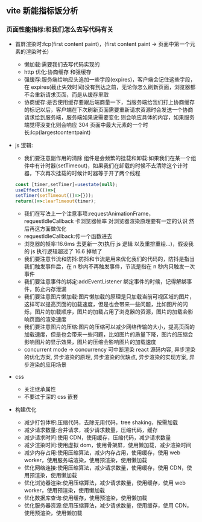 ## vite 新能指标饭分析

### 页面性能指标:和我们怎么去写代码有关

- 首屏渲染时:fcp(first content paint)，(first content paint -> 页面中第一个元素的渲染时长)
  - 懒加载:需要我们去写代码实现的
  - http 优化:协商缓存 和强缓存
  - 强缓存:服务端给响应头追加一些字段(expires)，客户端会记住这些字段，在 expires(截止失效时间)没有到达之前，无论你怎么刷新页面，浏览器都不会重新请求页面，而是从缓存里取
  - 协商缓存:是否使用缓存要跟后端商量一下，当服务端给我们打上协商缓存的标记以后，客户端在下次刷新页面需要重新请求资源时会发送一个协商请求给到服务端，服务端如果说需要变化 则会响应具体的内容，如果服务端觉得没变化则会响应 304 页面中最大元素的一个时长:lcp(largestcontentpaint)
- js 逻辑:

  - 我们要注意副作用的清除 组件是会频繁的挂载和卸载:如果我们在某一个组件中有计时器(setTimeout)，如果我们在卸载的时候不去清除这个计时器，下次再次挂载的时候计时器等于开了两个线程

  ```js
  const [timer,setTimer]=usestate(null);
  useEffect(()=>{
  setTimer(setTimeout(()=>{}));
  return()=>clearTimeout(timer);
  ```

  - 我们在写法上一个注意事项:requestAnimationFrame，requestIdleCallback 卡浏览器帧率 对浏览器渲染原理要有一定的认识 然后再这方面做优化
  - requestIdleCallback:传一个函数进去
  - 浏览器的帧率:16.6ms 去更新一次(执行 js 逻辑 以及重排重绘...)，假设我的 js 执行逻辑超过了 16.6 掉帧了
  - 我们要注意节流和防抖:防抖和节流是用来优化我们的代码的，防抖是指当我们触发事件后，在 n 秒内不再触发事件，节流是指在 n 秒内只触发一次事件
  - 我们要注意事件的绑定:addEventListener 绑定事件的时候，记得解绑事件，防止内存泄漏
  - 我们要注意图片懒加载:图片懒加载的原理是只加载当前可视区域的图片，这样可以提高页面的加载速度，但是也会带来一些问题，比如图片的闪烁，图片的加载顺序，图片的加载占用了浏览器的资源，图片的加载会影响页面的渲染速度
  - 我们要注意图片的压缩:图片的压缩可以减少网络传输的大小，提高页面的加载速度，但是也会带来一些问题，比如图片的质量下降，图片的压缩会影响图片的显示效果，图片的压缩会影响图片的加载速度
  - concurrent mode -> concurrency 可中断渲染 react 源码内容, 异步渲染的优化方案, 异步渲染的原理, 异步渲染的优缺点, 异步渲染的实现方案, 异步渲染的应用场景

- css
  - 关注继承属性
  - 不要过于深的 css 嵌套
- 构建优化
  - 减少打包体积:压缩代码，去除无用代码，tree shaking，按需加载
  - 减少请求数量:合并请求，减少请求数量，压缩代码，缓存
  - 减少请求时间:使用 CDN，使用缓存，压缩代码，减少请求数量
  - 减少渲染时间:使用虚拟 dom，使用骨架屏，使用懒加载，减少渲染时间
  - 减少内存占用:使用压缩算法，减少内存占用，使用缓存，使用 web worker，使用服务端渲染，使用预渲染，使用懒加载
  - 优化网络连接:使用压缩算法，减少请求数量，使用缓存，使用 CDN，使用预渲染，使用懒加载
  - 优化浏览器渲染:使用压缩算法，减少请求数量，使用缓存，使用 web worker，使用预渲染，使用懒加载
  - 优化数据库查询:使用缓存，使用预渲染，使用懒加载
  - 优化服务器资源:使用压缩算法，减少请求数量，使用缓存，使用 CDN，使用预渲染，使用懒加载
